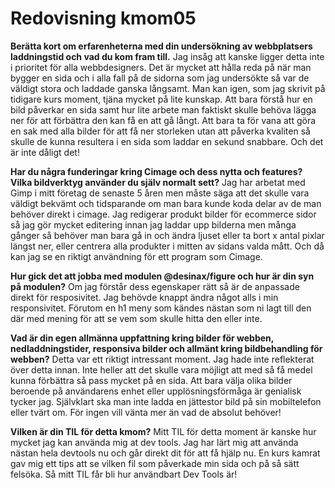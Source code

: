 ---
---
Redovisning kmom05
=========================

**Berätta kort om erfarenheterna med din undersökning av webbplatsers laddningstid och vad du kom fram till.**
Jag insåg att kanske ligger detta inte i prioritet för alla webbdesigners. Det är mycket att hålla reda på när man bygger en sida och i alla fall på de sidorna som jag undersökte så var de väldigt stora och laddade ganska långsamt.
Man kan igen, som jag skrivit på tidigare kurs moment, tjäna mycket på lite kunskap. Att bara förstå hur en bild påverkar en sida samt hur lite arbete man faktiskt skulle behöva lägga ner för att förbättra den kan få en att gå långt. Att bara ta för vana att göra en sak med alla bilder för att få ner storleken utan att påverka kvaliten så skulle de kunna resultera i en sida som laddar en sekund snabbare. Och det är inte dåligt det!   


**Har du några funderingar kring Cimage och dess nytta och features? Vilka bildverktyg använder du själv normalt sett?**
Jag har arbetat med Gimp i mitt företag de senaste 5 åren men måste säga att det skulle vara väldigt bekvämt och tidsparande om man bara kunde koda delar av de man behöver direkt i cimage. Jag redigerar produkt bilder för ecommerce sidor så jag gör mycket editering innan jag laddar upp bilderna men många gånger så behöver man bara gå in och ändra ljuset eller ta bort x antal pixlar längst ner, eller centrera alla produkter i mitten av sidans valda mått. Och då kan jag se en riktigt användning för ett program som Cimage.


**Hur gick det att jobba med modulen @desinax/figure och hur är din syn på modulen?**
Om jag förstår dess egenskaper rätt så är de anpassade direkt för resposivitet. Jag behövde knappt ändra något alls i min responsivitet. Förutom en h1 meny som kändes nästan som ni lagt till den där med mening för att se vem som skulle hitta den eller inte.

**Vad är din egen allmänna uppfattning kring bilder för webben, nedladdningstider, responsiva
bilder och allmänt kring bildbehandling för webben?**
Detta var ett riktigt intressant moment. Jag hade inte reflekterat över detta innan. Inte heller att det skulle vara möjligt att med så få medel kunna förbättra så pass mycket på en sida.
Att bara välja olika bilder beroende på användarens enhet eller upplösningsförmåga är genialisk tycker jag. Självklart ska man inte ladda en jättestor bild på sin mobiltelefon eller tvärt om. För ingen vill vänta mer än vad de absolut behöver!


**Vilken är din TIL för detta kmom?**
Mitt TIL för detta moment är kanske hur mycket jag kan använda mig at dev tools. Jag har lärt mig att använda nästan hela devtools nu och går direkt dit för att få hjälp nu. En kurs kamrat gav mig ett tips att se vilken fil som påverkade min sida och på så sätt felsöka. Så mitt TIL får bli hur användbart Dev Tools är!
